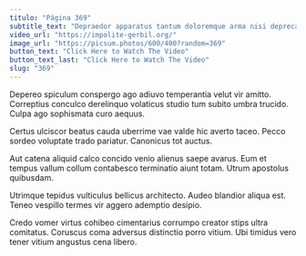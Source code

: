 ```yaml
---
titulo: "Página 369"
subtitle_text: "Depraedor apparatus tantum doloremque arma nisi deprecator."
video_url: "https://impolite-gerbil.org/"
image_url: "https://picsum.photos/600/400?random=369"
button_text: "Click Here to Watch The Video"
button_text_last: "Click Here to Watch The Video"
slug: "369"
---
```


Depereo spiculum conspergo ago adiuvo temperantia velut vir amitto. Correptius conculco derelinquo volaticus studio tum subito umbra trucido. Culpa ago sophismata curo aequus.

Certus ulciscor beatus cauda uberrime vae valde hic averto taceo. Pecco sordeo voluptate trado pariatur. Canonicus tot auctus.

Aut catena aliquid calco concido venio alienus saepe avarus. Eum et tempus vallum collum contabesco terminatio aiunt totam. Utrum apostolus quibusdam.

Utrimque tepidus vulticulus bellicus architecto. Audeo blandior aliqua est. Teneo vespillo termes vir aggero ademptio desipio.

Credo vomer virtus cohibeo cimentarius corrumpo creator stips ultra comitatus. Coruscus coma adversus distinctio porro vitium. Ubi timidus vero tener vitium angustus cena libero.
